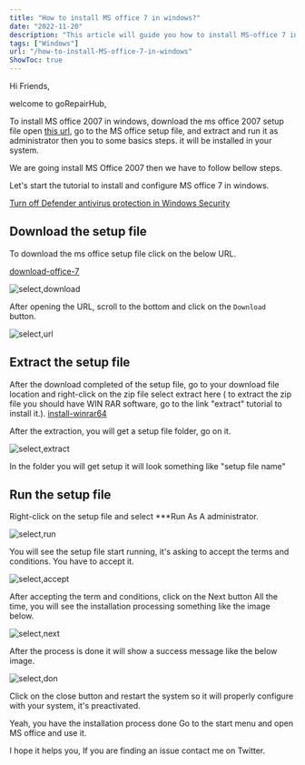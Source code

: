 ```yaml
---
title: "How to install MS office 7 in windows?"
date: "2022-11-20"
description: "This article will guide you how to install MS-office 7 in windows"
tags: ["Windows"]
url: "/how-to-install-MS-office-7-in-windows"
ShowToc: true
---
```

Hi Friends,

welcome to goRepairHub,

To install MS office 2007 in windows, download the ms office 2007 setup file  open <a href="https://getintopc.com/softwares/office-tools/office-2007-free-download-setup-1508286/">
this url</a>, go to the MS office setup file, and extract and run it as administrator then you to some basics steps. it will be installed in your system.

We are going install MS Office 2007 then we have to follow bellow steps.

Let's start the tutorial to install and configure MS office 7 in windows.

<a href="/how-to-disable-windows-defender/">Turn off Defender antivirus protection in Windows Security</a>


## Download the setup file

To download the ms office setup file click on the below URL.

<a href="https://getintopc.com/softwares/office-tools/office-2007-free-download-setup-1508286/">download-office-7</a>

![select,download](https://gorepairhub.github.io/images/2022-11-20-install-MS-office-7-in-windows/search-office-7.png)

After opening the URL, scroll to the bottom and click on the `Download ` button.

![select,url](https://gorepairhub.github.io/images/2022-11-20-install-MS-office-7-in-windows/download-office-7.png)

## Extract the setup file

After the download completed of the setup file, go to your download file location and right-click on the zip file select extract here 
( to extract the zip file you should have WIN RAR software, go to the link "extract" tutorial to install it.).
<a href= "/how-to-install-winrar-in-windows/">install-winrar64</a>

After the extraction, you will get a setup file folder, go on it.

![select,extract](https://gorepairhub.github.io/images/2022-11-20-install-MS-office-7-in-windows/extract-office.png)

In the folder you will get setup it will look something like "setup file name"

## Run the setup file

Right-click on the setup file and select ***Run As A administrator.

![select,run](https://gorepairhub.github.io/images/2022-11-20-install-MS-office-7-in-windows/run-administrator-7.png)

You will see the setup file start running, it's asking to accept the terms and conditions. You have to accept it.

![select,accept](https://gorepairhub.github.io/images/2022-11-20-install-MS-office-7-in-windows/install-07.png)

After accepting the term and conditions, click on the Next button All the time, you will see the installation processing something like the image below.

![select,next](https://gorepairhub.github.io/images/2022-11-20-install-MS-office-7-in-windows/privacy-option.png)

After the process is done it will show a success message like the below image.

![select,don](https://gorepairhub.github.io/images/2022-11-20-install-MS-office-7-in-windows/don't-update.png)

Click on the close button and restart the system so it will properly configure with your system, it's preactivated.

Yeah, you have the installation process done Go to the start menu and open MS office and use it.

I hope it helps you, If you are finding an issue contact me on Twitter.

